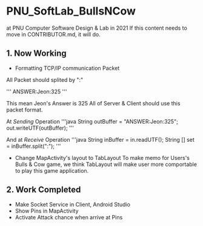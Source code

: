 # PNU_SoftLab_BullsNCow
at PNU Computer Software Design & Lab in 2021
If this content needs to move in CONTRIBUTOR.md, it will do.

## 1. Now Working
- Formatting TCP/IP communication Packet

All Packet should splited by ":"

'''
ANSWER:Jeon:325
'''

This mean Jeon's Answer is 325
All of Server & Client should use this packet format.

At *Sending* Operation
'''java
String outBuffer = "ANSWER:Jeon:325";
out.writeUTF(outBuffer);
'''

And at *Receive* Operation
'''java
String inBuffer = in.readUTF();
String [] set = inBuffer.split(":");
'''

- Change MapActivity's layout to TabLayout
To make memo for Users's Bulls & Cow game, we think TabLayout will make user more comportable to play this game application.

## 2. Work Completed
- Make Socket Service in Client, Android Studio
- Show Pins in MapActivity
- Activate Attack chance when arrive at Pins
